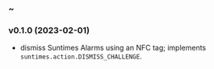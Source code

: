 ### ~

### v0.1.0 (2023-02-01)
* dismiss Suntimes Alarms using an NFC tag; implements `suntimes.action.DISMISS_CHALLENGE`.
